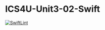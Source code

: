 # ICS4U-Unit3-02-Swift
[![SwiftLint](https://github.com/Ryan-ChungKamChung/ICS4U-Unit3-02-Swift/workflows/SwiftLint/badge.svg)](https://github.com/Ryan-ChungKamChung/ICS4U-Unit3-02-Swift/actions)
